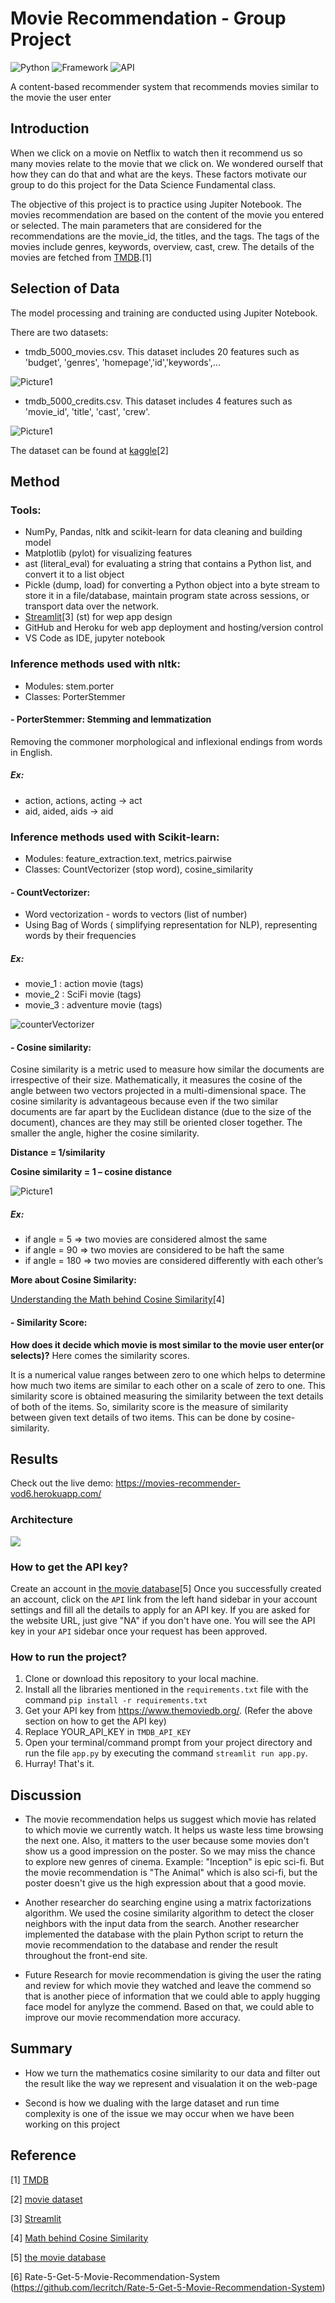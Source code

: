 # Movie Recommendation - Group Project

![Python](https://img.shields.io/badge/Python-3.8-blueviolet)
![Framework](https://img.shields.io/badge/Framework-Streamlit-red)
![API](https://img.shields.io/badge/API-TMDB-fcba03)

A content-based recommender system that recommends movies similar to the movie the user enter

## Introduction

When we click on a movie on Netflix to watch then it recommend us so many movies relate to the movie that we click on. We wondered ourself that how they can do that and what are the keys. These factors motivate our group to do this project for the Data Science Fundamental class.

The objective of this project is to practice using Jupiter Notebook. The movies recommendation are based on the content of the movie you entered or selected. The main parameters that are considered for the recommendations are the movie_id, the titles, and the tags. The tags of the movies include genres, keywords, overview, cast, crew. The details of the movies are fetched from [TMDB](https://developers.themoviedb.org/3/getting-started/introduction).[1]

## Selection of Data

The model processing and training are conducted using Jupiter Notebook.

There are two datasets:

- tmdb_5000_movies.csv. This dataset includes 20 features such as 'budget', 'genres', 'homepage','id','keywords',...

![Picture1](Data1.png)

- tmdb_5000_credits.csv. This dataset includes 4 features such as 'movie_id', 'title', 'cast', 'crew'.

![Picture1](Data2.png)

The dataset can be found at [kaggle](https://www.kaggle.com/datasets/tmdb/tmdb-movie-metadata?select=tmdb_5000_movies.csv)[2]

## Method

### Tools:

- NumPy, Pandas, nltk and scikit-learn for data cleaning and building model
- Matplotlib (pylot) for visualizing features
- ast (literal_eval) for evaluating a string that contains a Python list, and convert it to a list object
- Pickle (dump, load) for converting a Python object into a byte stream to store it in a file/database, maintain program state across sessions, or transport data over the network.
- [Streamlit](https://docs.streamlit.io/)[3] (st) for wep app design
- GitHub and Heroku for web app deployment and hosting/version control
- VS Code as IDE, jupyter notebook

### Inference methods used with nltk:

- Modules: stem.porter
- Classes: PorterStemmer

#### - PorterStemmer: Stemming and lemmatization

Removing the commoner morphological and inflexional endings from words in English.

##### **Ex:**

- action, actions, acting -> act
- aid, aided, aids -> aid

### Inference methods used with Scikit-learn:

- Modules: feature_extraction.text, metrics.pairwise
- Classes: CountVectorizer (stop word), cosine_similarity

#### - CountVectorizer:

- Word vectorization - words to vectors (list of number)
- Using Bag of Words ( simplifying representation for NLP), representing words by their frequencies

##### **Ex:**

- movie_1 : action movie (tags)
- movie_2 : SciFi movie (tags)
- movie_3 : adventure movie (tags)

![counterVectorizer](./CountVectorizer_ex.png)

#### - Cosine similarity:

Cosine similarity is a metric used to measure how similar the documents are irrespective of their size. Mathematically, it measures the cosine of the angle between two vectors projected in a multi-dimensional space. The cosine similarity is advantageous because even if the two similar documents are far apart by the Euclidean distance (due to the size of the document), chances are they may still be oriented closer together. The smaller the angle, higher the cosine similarity.

**Distance = 1/similarity**

**Cosine similarity = 1 – cosine distance**

![Picture1](https://user-images.githubusercontent.com/36665975/70401457-a7530680-1a55-11ea-9158-97d4e8515ca4.png)

##### **Ex:**

- if angle = 5 => two movies are considered almost the same
- if angle = 90 => two movies are considered to be haft the same
- if angle = 180 => two movies are considered differently with each other’s

**More about Cosine Similarity:**

[Understanding the Math behind Cosine Similarity](https://www.machinelearningplus.com/nlp/cosine-similarity/)[4]

#### - Similarity Score:

**How does it decide which movie is most similar to the movie user enter(or selects)?** Here comes the similarity scores.

It is a numerical value ranges between zero to one which helps to determine how much two items are similar to each other on a scale of zero to one. This similarity score is obtained measuring the similarity between the text details of both of the items. So, similarity score is the measure of similarity between given text details of two items. This can be done by cosine-similarity.

## Results

Check out the live demo: https://movies-recommender-vod6.herokuapp.com/

### Architecture

<img src="./Movie Recommendation System architecture.png">

### How to get the API key?

Create an account in [the movie database](https://www.themoviedb.org/.)[5] Once you successfully created an account, click on the `API` link from the left hand sidebar in your account settings and fill all the details to apply for an API key. If you are asked for the website URL, just give "NA" if you don't have one. You will see the API key in your `API` sidebar once your request has been approved.

### How to run the project?

1. Clone or download this repository to your local machine.
2. Install all the libraries mentioned in the `requirements.txt` file with the command `pip install -r requirements.txt`
3. Get your API key from https://www.themoviedb.org/. (Refer the above section on how to get the API key)
4. Replace YOUR_API_KEY in `TMDB_API_KEY`
5. Open your terminal/command prompt from your project directory and run the file `app.py` by executing the command `streamlit run app.py`.
6. Hurray! That's it.

## Discussion
- The movie recommendation helps us suggest which movie has related to which movie we currently watch. It helps us waste less time browsing the next one. Also, it matters to the user because some movies don't show us a good impression on the poster. So we may miss the chance to explore new genres of cinema. Example: "Inception" is epic sci-fi. But the movie recommendation is "The Animal" which is also sci-fi, but the poster doesn't give us the high expression about that a good movie.

- Another researcher do searching engine using a matrix factorizations algorithm. We used the cosine similarity algorithm to detect the closer
neighbors with the input data from the search. Another researcher implemented the database with the plain Python script to return the 
movie recommendation to the database and render the result throughout the front-end site.

- Future Research for movie recommendation is giving the user the rating and review for which movie they watched and leave the commend so that is another piece of information that we could able to apply hugging face model for anylyze the commend. Based on that, we could able to improve our movie recommendation more accuracy.

## Summary
- How we turn the mathematics cosine similarity to our data and filter out the result like the way we represent and visualation it on the web-page

- Second is how we dualing with the large dataset and run time complexity is one of the issue we may occur when we have been working on this project 
## Reference

[1] [TMDB](https://developers.themoviedb.org/3/getting-started/introduction)

[2] [movie dataset](https://www.kaggle.com/datasets/tmdb/tmdb-movie-metadata?select=tmdb_5000_movies.csv)

[3] [Streamlit](https://docs.streamlit.io/)

[4] [Math behind Cosine Similarity](https://www.machinelearningplus.com/nlp/cosine-similarity/)

[5] [the movie database](https://www.themoviedb.org/.)

[6] Rate-5-Get-5-Movie-Recommendation-System (https://github.com/lecritch/Rate-5-Get-5-Movie-Recommendation-System)
